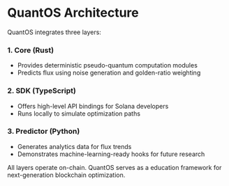 # QuantOS Architecture

QuantOS integrates three layers:

### 1. Core (Rust)
- Provides deterministic pseudo-quantum computation modules
- Predicts flux using noise generation and golden-ratio weighting

### 2. SDK (TypeScript)
- Offers high-level API bindings for Solana developers
- Runs locally to simulate optimization paths

### 3. Predictor (Python)
- Generates analytics data for flux trends
- Demonstrates machine-learning-ready hooks for future research

All layers operate on-chain. QuantOS serves as a education framework for next-generation blockchain optimization.
